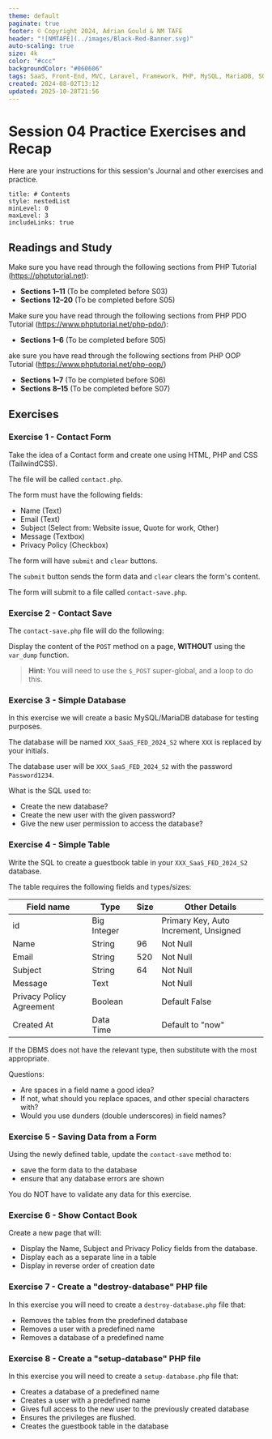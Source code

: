 ```yaml
---
theme: default
paginate: true
footer: © Copyright 2024, Adrian Gould & NM TAFE
header: "![NMTAFE](../images/Black-Red-Banner.svg)"
auto-scaling: true
size: 4k
color: "#ccc"
backgroundColor: "#060606"
tags: SaaS, Front-End, MVC, Laravel, Framework, PHP, MySQL, MariaDB, SQLite, Testing, Unit Testing, Feature Testing, PEST
created: 2024-08-02T13:12
updated: 2025-10-28T21:56
---
```


# Session 04 Practice Exercises and Recap

Here are your instructions for this session's Journal and other exercises and practice.

```table-of-contents
title: # Contents
style: nestedList
minLevel: 0
maxLevel: 3
includeLinks: true
```

## Readings and Study

Make sure you have read through the following sections from PHP
Tutorial (https://phptutorial.net):

- **Sections 1–11** (To be completed before S03)
- **Sections 12–20** (To be completed before S05)

Make sure you have read through the following sections from PHP PDO Tutorial
(https://www.phptutorial.net/php-pdo/):

- **Sections 1–6** (To be completed before S05)

ake sure you have read through the following sections from PHP OOP Tutorial
(https://www.phptutorial.net/php-oop/)

- **Sections 1–7** (To be completed before S06)
- **Sections 8–15** (To be completed before S07)

## Exercises

### Exercise 1 - Contact Form

Take the idea of a Contact form and create one using HTML,
PHP and CSS (TailwindCSS).

The file will be called `contact.php`.

The form must have the following fields:

- Name (Text)
- Email (Text)
- Subject (Select from: Website issue, Quote for work, Other)
- Message (Textbox)
- Privacy Policy (Checkbox)

The form will have `submit` and `clear` buttons.

The `submit` button sends the form data and `clear` clears
the form's content.

The form will submit to a file called `contact-save.php`.

### Exercise 2 - Contact Save

The `contact-save.php` file will do the following:

Display the content of the `POST` method on a page, **WITHOUT** using the
`var_dump` function.

> **Hint:**
> You will need to use the `$_POST` super-global, and a loop to do this.

### Exercise 3 - Simple Database

In this exercise we will create a basic MySQL/MariaDB database
for testing purposes.

The database will be named `XXX_SaaS_FED_2024_S2` where `XXX` is replaced
by your initials.

The database user will be `XXX_SaaS_FED_2024_S2` with the
password `Password1234`.

What is the SQL used to:

- Create the new database?
- Create the new user with the given password?
- Give the new user permission to access the database?

### Exercise 4 - Simple Table

Write the SQL to create a guestbook table in your `XXX_SaaS_FED_2024_S2` database.

The table requires the following fields and types/sizes:

| Field name               | Type        | Size | Other Details                         |
|--------------------------|-------------|------|---------------------------------------|
| id                       | Big Integer |      | Primary Key, Auto Increment, Unsigned |
| Name                     | String      | 96   | Not Null                              |
| Email                    | String      | 520  | Not Null                              |
| Subject                  | String      | 64   | Not Null                              |
| Message                  | Text        |      | Not Null                              |
| Privacy Policy Agreement | Boolean     |      | Default False                         |
| Created At               | Data Time   |      | Default to "now"                      |

If the DBMS does not have the relevant type, then substitute with the most appropriate.

Questions:

- Are spaces in a field name a good idea?
- If not, what should you replace spaces, and other special characters with?
- Would you use dunders (double underscores) in field names?

### Exercise 5 - Saving Data from a Form

Using the newly defined table, update the `contact-save` method to:

- save the form data to the database
- ensure that any database errors are shown

You do NOT have to validate any data for this exercise.

### Exercise 6 - Show Contact Book

Create a new page that will:

- Display the Name, Subject and Privacy Policy fields from the database.
- Display each as a separate line in a table
- Display in reverse order of creation date

### Exercise 7 - Create a "destroy-database" PHP file

In this exercise you will need to create a `destroy-database.php` file that:

- Removes the tables from the predefined database
- Removes a user with a predefined name
- Removes a database of a predefined name


### Exercise 8 - Create a "setup-database" PHP file

In this exercise you will need to create a `setup-database.php` file that:

- Creates a database of a predefined name
- Creates a user with a predefined name
- Gives full access to the new user to the previously created database
- Ensures the privileges are flushed.
- Creates the guestbook table in the database


